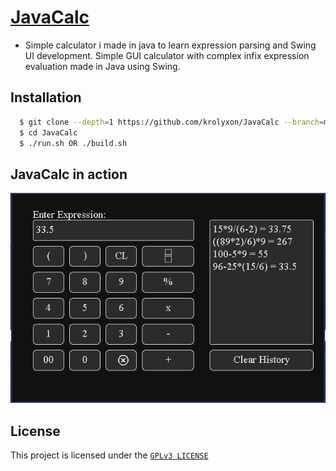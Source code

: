 # [JavaCalc](https://github.com/krolyxon/cht-rs)
- Simple calculator i made in java to learn expression parsing and Swing UI development.
Simple GUI calculator with complex infix expression evaluation made in Java using Swing.

## Installation

```bash
  $ git clone --depth=1 https://github.com/krolyxon/JavaCalc --branch=master
  $ cd JavaCalc
  $ ./run.sh OR ./build.sh
  ```

## JavaCalc in action
![](https://raw.githubusercontent.com/krolyxon/JavaCalc/master/assets/screenshot1.png)

## License
This project is licensed under the [`GPLv3 LICENSE`](https://github.com/krolyxon/JavaCalc/blob/master/LICENSE)
